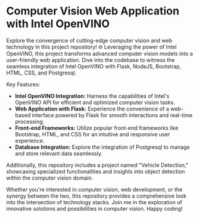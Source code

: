 # Computer Vision Web Application with Intel OpenVINO

Explore the convergence of cutting-edge computer vision and web technology in this project repository! 🌐 Leveraging the power of Intel OpenVINO, this project transforms advanced computer vision models into a user-friendly web application. Dive into the codebase to witness the seamless integration of Intel OpenVINO with Flask, NodeJS, Bootstrap, HTML, CSS, and Postgresql.

Key Features:
- **Intel OpenVINO Integration:** Harness the capabilities of Intel's OpenVINO API for efficient and optimized computer vision tasks.
- **Web Application with Flask:** Experience the convenience of a web-based interface powered by Flask for smooth interactions and real-time processing.
- **Front-end Frameworks:** Utilize popular front-end frameworks like Bootstrap, HTML, and CSS for an intuitive and responsive user experience.
- **Database Integration:** Explore the integration of Postgresql to manage and store relevant data seamlessly.

Additionally, this repository includes a project named "Vehicle Detection," showcasing specialized functionalities and insights into object detection within the computer vision domain.

Whether you're interested in computer vision, web development, or the synergy between the two, this repository provides a comprehensive look into the intersection of technology stacks. Join me in the exploration of innovative solutions and possibilities in computer vision. Happy coding!
